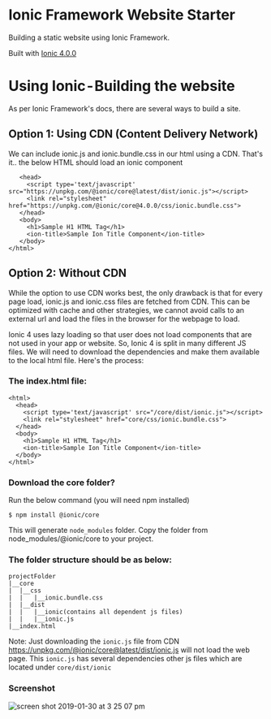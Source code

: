 # Ionic Framework Website Starter
Building a static website using Ionic Framework.

Built with [Ionic 4.0.0](https://ionicframework.com/docs/)

# Using Ionic - Building the website
As per Ionic Framework's docs, there are several ways to build a site. 

## Option 1: Using CDN (Content Delivery Network)
We can include ionic.js and ionic.bundle.css in our html using a CDN. That's it.. the below HTML should load an ionic component

```<html>
   <head>
     <script type='text/javascript' src="https://unpkg.com/@ionic/core@latest/dist/ionic.js"></script>
     <link rel="stylesheet" href="https://unpkg.com/@ionic/core@4.0.0/css/ionic.bundle.css">  
   </head>
   <body>    
     <h1>Sample H1 HTML Tag</h1>
     <ion-title>Sample Ion Title Component</ion-title>
   </body>
</html>
```

<Screenshot of sample html file with HTML H1 Tag and IonTitle Component>

## Option 2: Without CDN
While the option to use CDN works best, the only drawback is that for every page load, ionic.js and ionic.css files are fetched from CDN. This can be optimized with cache and other strategies, we cannot avoid calls to an external url and load the files in the browser for the webpage to load.

Ionic 4 uses lazy loading so that user does not load components that are not used in your app or website. So, Ionic 4 is split in many different JS files. We will need to download the dependencies and make them available to the local html file. Here's the process:

### The index.html file:

```
<html>
  <head>
    <script type='text/javascript' src="/core/dist/ionic.js"></script>
    <link rel="stylesheet" href="core/css/ionic.bundle.css">
  </head>
  <body>
    <h1>Sample H1 HTML Tag</h1>
    <ion-title>Sample Ion Title Component</ion-title>
  </body>
</html>
```

### Download the core folder?

Run the below command (you will need npm installed)

`$ npm install @ionic/core`

This will generate `node_modules` folder. Copy the folder from node_modules/@ionic/core to your project.

### The folder structure should be as below:

```
projectFolder
|__core
|  |__css
|  |   |__ionic.bundle.css
|  |__dist
|  |   |__ionic(contains all dependent js files) 
|  |   |__ionic.js
|__index.html
```

Note: Just downloading the `ionic.js` file from CDN https://unpkg.com/@ionic/core@latest/dist/ionic.js will not load the web page. This `ionic.js` has several dependencies other js files which are located under `core/dist/ionic`

### Screenshot
![screen shot 2019-01-30 at 3 25 07 pm](https://user-images.githubusercontent.com/902972/52030045-8b004800-24db-11e9-8376-ee926d363c3c.png)

